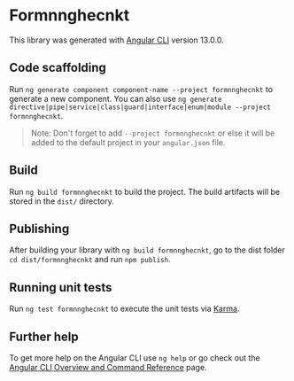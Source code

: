 # Formnnghecnkt

This library was generated with [Angular CLI](https://github.com/angular/angular-cli) version 13.0.0.

## Code scaffolding

Run `ng generate component component-name --project formnnghecnkt` to generate a new component. You can also use `ng generate directive|pipe|service|class|guard|interface|enum|module --project formnnghecnkt`.
> Note: Don't forget to add `--project formnnghecnkt` or else it will be added to the default project in your `angular.json` file. 

## Build

Run `ng build formnnghecnkt` to build the project. The build artifacts will be stored in the `dist/` directory.

## Publishing

After building your library with `ng build formnnghecnkt`, go to the dist folder `cd dist/formnnghecnkt` and run `npm publish`.

## Running unit tests

Run `ng test formnnghecnkt` to execute the unit tests via [Karma](https://karma-runner.github.io).

## Further help

To get more help on the Angular CLI use `ng help` or go check out the [Angular CLI Overview and Command Reference](https://angular.io/cli) page.
